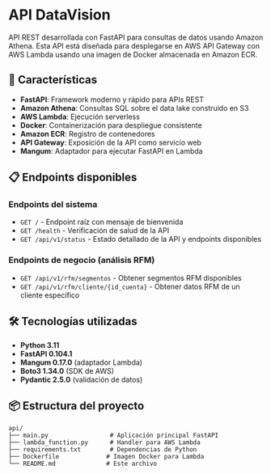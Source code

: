# API DataVision

API REST desarrollada con FastAPI para consultas de datos usando Amazon Athena. Esta API está diseñada para desplegarse en AWS API Gateway con AWS Lambda usando una imagen de Docker almacenada en Amazon ECR.

## 🚀 Características

- **FastAPI**: Framework moderno y rápido para APIs REST
- **Amazon Athena**: Consultas SQL sobre el data lake construido en S3
- **AWS Lambda**: Ejecución serverless
- **Docker**: Containerización para despliegue consistente
- **Amazon ECR**: Registro de contenedores
- **API Gateway**: Exposición de la API como servicio web
- **Mangum**: Adaptador para ejecutar FastAPI en Lambda

## 📋 Endpoints disponibles

### Endpoints del sistema
- `GET /` - Endpoint raíz con mensaje de bienvenida
- `GET /health` - Verificación de salud de la API
- `GET /api/v1/status` - Estado detallado de la API y endpoints disponibles

### Endpoints de negocio (análisis RFM)
- `GET /api/v1/rfm/segmentos` - Obtener segmentos RFM disponibles
- `GET /api/v1/rfm/cliente/{id_cuenta}` - Obtener datos RFM de un cliente específico

## 🛠️ Tecnologías utilizadas

- **Python 3.11**
- **FastAPI 0.104.1**
- **Mangum 0.17.0** (adaptador Lambda)
- **Boto3 1.34.0** (SDK de AWS)
- **Pydantic 2.5.0** (validación de datos)

## 📦 Estructura del proyecto

```
api/
├── main.py                 # Aplicación principal FastAPI
├── lambda_function.py      # Handler para AWS Lambda
├── requirements.txt        # Dependencias de Python
├── Dockerfile             # Imagen Docker para Lambda
└── README.md              # Este archivo
```